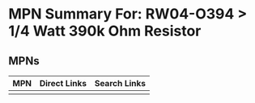 



# MPN Summary For: RW04-O394 > 1/4 Watt 390k Ohm Resistor

## MPNs
  

|MPN|Direct Links|Search Links|
| :--- | :--- | :--- |
||||
